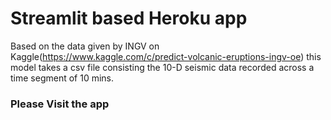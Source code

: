# Streamlit based Heroku app

Based on the data given by INGV on Kaggle(https://www.kaggle.com/c/predict-volcanic-eruptions-ingv-oe) this model takes a csv file consisting the 10-D seismic data recorded across a time segment of 10 mins.

### Please Visit the app
<link to app>
